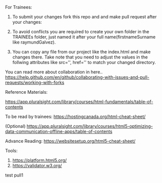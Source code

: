 
For Trainees:
1. To submit your changes fork this repo and and make pull request after your changes:

2. To avoid conflicts you are required to create your own folder in the TRAINEEs folder, just named it after your full name(firstnameSurname like raymundGalvez).

3. You can copy any file from our project like the index.html and make changes there. Take note that you need to adjust the values in the follwing attributes like src='', href='' to match your changed directory. 

You can read more about collaboration in here..
https://help.github.com/en/github/collaborating-with-issues-and-pull-requests/working-with-forks


Reference Materials:

https://app.pluralsight.com/library/courses/html-fundamentals/table-of-contents

To be read by trainees:
https://hostingcanada.org/html-cheat-sheet/



(Optional)
https://app.pluralsight.com/library/courses/html5-optimizing-data-communication-offline-apps/table-of-contents


Advance Reading:
https://websitesetup.org/html5-cheat-sheet/


Tools:
1. https://platform.html5.org/
2. https://validator.w3.org/

test pull1



